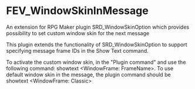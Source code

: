 # FEV_WindowSkinInMessage
An extension for RPG Maker plugin SRD_WindowSkinOption which provides possibility to set custom window skin for the next message

This plugin extends the functionality of SRD_WindowSkinOption to support
specifying message frame IDs in the Show Text command.

To activate the custom window skin, in the "Plugin command" and 
use the following command: showtext <WindowFrame: FrameName>.
To use default window skin in the message, the plugin command
should be showtext <WindowFrame: Classic>
